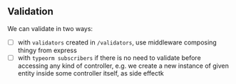 ## Validation

We can validate in two ways:

- [ ] with `validators` created in `/validators`, use middleware composing thingy from express
- [ ] with `typeorm subscribers` if there is no need to validate before accessing any kind of controller, e.g. we create a new instance of given entity inside some controller itself, as side effectk
